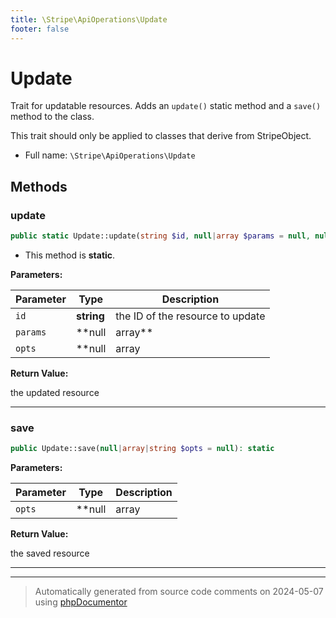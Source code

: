 ```yaml
---
title: \Stripe\ApiOperations\Update
footer: false
---
```


# Update

Trait for updatable resources. Adds an `update()` static method and a
`save()` method to the class.

This trait should only be applied to classes that derive from StripeObject.

* Full name: `\Stripe\ApiOperations\Update`




## Methods

### update



```php
public static Update::update(string $id, null|array $params = null, null|array|string $opts = null): static
```



* This method is **static**.




**Parameters:**

| Parameter | Type | Description |
|-----------|------|-------------|
| `id` | **string** | the ID of the resource to update |
| `params` | **null|array** |  |
| `opts` | **null|array|string** |  |


**Return Value:**

the updated resource



---
### save



```php
public Update::save(null|array|string $opts = null): static
```








**Parameters:**

| Parameter | Type | Description |
|-----------|------|-------------|
| `opts` | **null|array|string** |  |


**Return Value:**

the saved resource



---

---
> Automatically generated from source code comments on 2024-05-07 using [phpDocumentor](http://www.phpdoc.org/)

